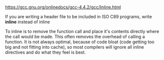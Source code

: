 https://gcc.gnu.org/onlinedocs/gcc-4.4.2/gcc/Inline.html

If you are writing a header file to be included in ISO C89 programs, write __inline__ instead of inline

To inline is to remove the function call and place it's contents directly where the call would be made. This often removes the overhead of calling a function. It is not always optimal, because of code bloat (code getting too big and not fitting into cache), so most compilers will ignore all inline directives and do what they feel is best.
